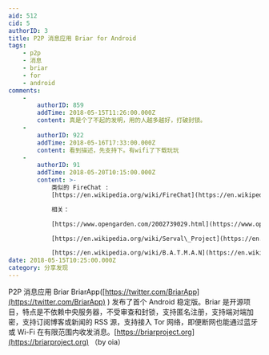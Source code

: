 ```yaml
---
aid: 512
cid: 5
authorID: 3
title: P2P 消息应用 Briar for Android
tags:
    - p2p
    - 消息
    - briar
    - for
    - android
comments:
    -
        authorID: 859
        addTime: 2018-05-15T11:26:00.000Z
        content: 真是个了不起的发明，用的人越多越好，打破封锁。
    -
        authorID: 922
        addTime: 2018-05-16T17:33:00.000Z
        content: 看到描述，先支持下。有wifi了下载玩玩
    -
        authorID: 91
        addTime: 2018-05-20T10:15:00.000Z
        content: >-
            类似的 FireChat :
            [https://en.wikipedia.org/wiki/FireChat](https://en.wikipedia.org/wiki/FireChat)  

            相关：  

            [https://www.opengarden.com/2002739029.html](https://www.opengarden.com/2002739029.html)  

            [https://en.wikipedia.org/wiki/Serval\_Project](https://en.wikipedia.org/wiki/Serval_Project)  

            [https://en.wikipedia.org/wiki/B.A.T.M.A.N](https://en.wikipedia.org/wiki/B.A.T.M.A.N).
date: 2018-05-15T10:25:00.000Z
category: 分享发现
---
```


P2P 消息应用 Briar BriarApp([https://twitter.com/BriarApp](https://twitter.com/BriarApp) ) 发布了首个 Android 稳定版。Briar 是开源项目，特点是不依赖中央服务器，不受审查和封锁，支持匿名注册，支持端对端加密，支持订阅博客或新闻的 RSS 源，支持接入 Tor 网络，即便断网也能通过蓝牙或 Wi-Fi 在有限范围内收发消息。[https://briarproject.org](https://briarproject.org) （by oia）
